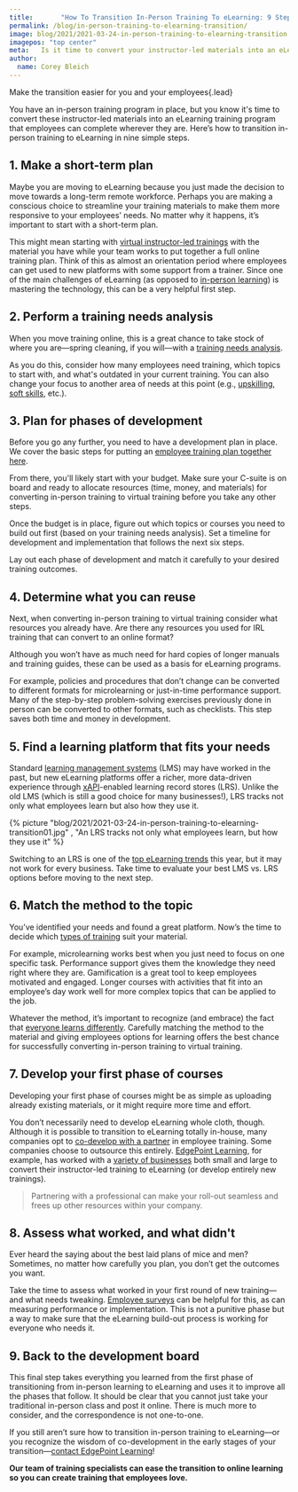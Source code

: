 ```yaml
---
title:       "How To Transition In-Person Training To eLearning: 9 Steps"
permalink: /blog/in-person-training-to-elearning-transition/
image: blog/2021/2021-03-24-in-person-training-to-elearning-transition.jpg
imagepos: "top center"
meta:   Is it time to convert your instructor-led materials into an eLearning program that employees can do wherever they are? Here’s how to get started.
author: 
  name: Corey Bleich
---
```


Make the transition easier for you and your employees{.lead}

You have an in-person training program in place, but you know it's time to convert these instructor-led materials into an eLearning training program that employees can complete wherever they are. Here’s how to transition in-person training to eLearning in nine simple steps.

## 1. Make a short-term plan

Maybe you are moving to eLearning because you just made the decision to move towards a long-term remote workforce. Perhaps you are making a conscious choice to streamline your training materials to make them more responsive to your employees’ needs. No matter why it happens, it’s important to start with a short-term plan.

This might mean starting with [virtual instructor-led trainings](/blog/virtual-instructor-led-training/) with the material you have while your team works to put together a full online training plan. Think of this as almost an orientation period where employees can get used to new platforms with some support from a trainer. Since one of the main challenges of eLearning (as opposed to [in-person learning](/blog/instructor-led-training-vs-elearning/)) is mastering the technology, this can be a very helpful first step.

## 2. Perform a training needs analysis

When you move training online, this is a great chance to take stock of where you are—spring cleaning, if you will—with a [training needs analysis](/blog/training-needs-analysis/).

As you do this, consider how many employees need training, which topics to start with, and what's outdated in your current training. You can also change your focus to another area of needs at this point (e.g., [upskilling](/blog/upskill-employees/), [soft skills](/blog/train-for-soft-skills/), etc.).

## 3. Plan for phases of development

Before you go any further, you need to have a development plan in place. We cover the basic steps for putting an [employee training plan together here](/blog/employee-training-plan/).

From there, you'll likely start with your budget. Make sure your C-suite is on board and ready to allocate resources (time, money, and materials) for converting in-person training to virtual training before you take any other steps.

Once the budget is in place, figure out which topics or courses you need to build out first (based on your training needs analysis). Set a timeline for development and implementation that follows the next six steps.

Lay out each phase of development and match it carefully to your desired training outcomes.

## 4. Determine what you can reuse

Next, when converting in-person training to virtual training consider what resources you already have. Are there any resources you used for IRL training that can convert to an online format?

Although you won’t have as much need for hard copies of longer manuals and training guides, these can be used as a basis for eLearning programs.

For example, policies and procedures that don’t change can be converted to different formats for microlearning or just-in-time performance support. Many of the step-by-step problem-solving exercises previously done in person can be converted to other formats, such as checklists. This step saves both time and money in development.

## 5. Find a learning platform that fits your needs 

Standard [learning management systems](/blog/best-lms-for-small-business/) (LMS) may have worked in the past, but new eLearning platforms offer a richer, more data-driven experience through [xAPI](https://xapi.com/)-enabled learning record stores (LRS). Unlike the old LMS (which is still a good choice for many businesses!), LRS tracks not only what employees learn but also how they use it.


{% picture "blog/2021/2021-03-24-in-person-training-to-elearning-transition01.jpg" , "An LRS tracks not only what employees learn, but how they use it" %}


Switching to an LRS is one of the [top eLearning trends](/blog/elearning-trends-2021/) this year, but it may not work for every business. Take time to evaluate your best LMS vs. LRS options before moving to the next step.

## 6. Match the method to the topic  

You’ve identified your needs and found a great platform. Now’s the time to decide which [types of training](/blog/top-10-types-of-employee-training/) suit your material.

For example, microlearning works best when you just need to focus on one specific task. Performance support gives them the knowledge they need right where they are. Gamification is a great tool to keep employees motivated and engaged. Longer courses with activities that fit into an employee’s day work well for more complex topics that can be applied to the job.

Whatever the method, it’s important to recognize (and embrace) the fact that [everyone learns differently](/blog/adult-learning-theory/). Carefully matching the method to the material and giving employees options for learning offers the best chance for successfully converting in-person training to virtual training.

## 7. Develop your first phase of courses

Developing your first phase of courses might be as simple as uploading already existing materials, or it might require more time and effort.

You don’t necessarily need to develop eLearning whole cloth, though. Although it is possible to transition to eLearning totally in-house, many companies opt to [co-develop with a partner](/co-development-services/) in employee training. Some companies choose to outsource this entirely. [EdgePoint Learning](/), for example, has worked with a [variety of businesses](/form/demo/#case-studies) both small and large to convert their instructor-led training to eLearning (or develop entirely new trainings).

>Partnering with a professional can make your roll-out seamless and frees up other resources within your company.

## 8. Assess what worked, and what didn't  

Ever heard the saying about the best laid plans of mice and men? Sometimes, no matter how carefully you plan, you don’t get the outcomes you want.

Take the time to assess what worked in your first round of new training—and what needs tweaking. [Employee surveys](/blog/how-to-measure-employee-engagement/) can be helpful for this, as can measuring performance or implementation. This is not a punitive phase but a way to make sure that the eLearning build-out process is working for everyone who needs it.

## 9. Back to the development board 

This final step takes everything you learned from the first phase of transitioning from in-person learning to eLearning and uses it to improve all the phases that follow. It should be clear that you cannot just take your traditional in-person class and post it online. There is much more to consider, and the correspondence is not one-to-one.

If you still aren’t sure how to transition in-person training to eLearning—or you recognize the wisdom of co-development in the early stages of your transition—[contact EdgePoint Learning](/contact/)! 

**Our team of training specialists can ease the transition to online learning so you can create training that employees love.**
